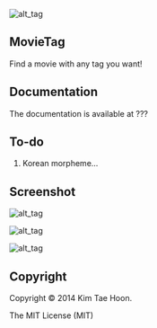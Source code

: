 ![alt_tag](http://4.bp.blogspot.com/-bA0dalRit_A/U5BkjF2lOTI/AAAAAAAAD2Y/makxPjOGN2I/s1600/logo_red.png)

MovieTag
-------------

Find a movie with any tag you want!

Documentation
-------------

The documentation is available at ???


To-do
-----

1. Korean morpheme...

Screenshot
----------

![alt_tag](http://3.bp.blogspot.com/-xJ26vfyGTkE/U5BkjcRsyFI/AAAAAAAAD2c/dRWxviq7H8E/s1600/screenshot.png)

![alt_tag](http://1.bp.blogspot.com/-SWuaT4ztYsI/U5BlnJRslUI/AAAAAAAAD2w/obLLeYKJ0w8/s1600/screenshot2.png)

![alt_tag](http://2.bp.blogspot.com/-quHw9iA83wc/U5Bmxh_L7JI/AAAAAAAAD24/sSIA-25Gux4/s1600/screenshot3.png)

Copyright
---------

Copyright © 2014 Kim Tae Hoon.

The MIT License (MIT)
